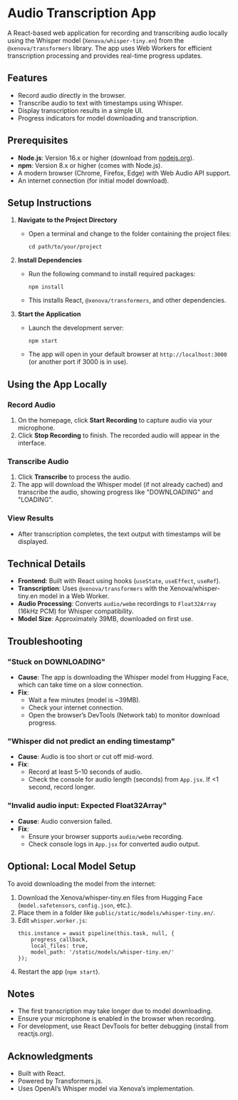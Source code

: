 # Audio Transcription App

A React-based web application for recording and transcribing audio locally using the Whisper model (`Xenova/whisper-tiny.en`) from the `@xenova/transformers` library. The app uses Web Workers for efficient transcription processing and provides real-time progress updates.

## Features
- Record audio directly in the browser.
- Transcribe audio to text with timestamps using Whisper.
- Display transcription results in a simple UI.
- Progress indicators for model downloading and transcription.

## Prerequisites
- **Node.js**: Version 16.x or higher (download from [nodejs.org](https://nodejs.org/)).
- **npm**: Version 8.x or higher (comes with Node.js).
- A modern browser (Chrome, Firefox, Edge) with Web Audio API support.
- An internet connection (for initial model download).

## Setup Instructions

1. **Navigate to the Project Directory**
   - Open a terminal and change to the folder containing the project files:
     ```
     cd path/to/your/project
     ```

2. **Install Dependencies**
   - Run the following command to install required packages:
     ```
     npm install
     ```
   - This installs React, `@xenova/transformers`, and other dependencies.

3. **Start the Application**
   - Launch the development server:
     ```
     npm start
     ```
   - The app will open in your default browser at `http://localhost:3000` (or another port if 3000 is in use).

## Using the App Locally

### Record Audio
1. On the homepage, click **Start Recording** to capture audio via your microphone.
2. Click **Stop Recording** to finish. The recorded audio will appear in the interface.

### Transcribe Audio
1. Click **Transcribe** to process the audio.
2. The app will download the Whisper model (if not already cached) and transcribe the audio, showing progress like "DOWNLOADING" and "LOADING".

### View Results
- After transcription completes, the text output with timestamps will be displayed.

## Technical Details
- **Frontend**: Built with React using hooks (`useState`, `useEffect`, `useRef`).
- **Transcription**: Uses `@xenova/transformers` with the Xenova/whisper-tiny.en model in a Web Worker.
- **Audio Processing**: Converts `audio/webm` recordings to `Float32Array` (16kHz PCM) for Whisper compatibility.
- **Model Size**: Approximately 39MB, downloaded on first use.

## Troubleshooting

### "Stuck on DOWNLOADING"
- **Cause**: The app is downloading the Whisper model from Hugging Face, which can take time on a slow connection.
- **Fix**:
  - Wait a few minutes (model is ~39MB).
  - Check your internet connection.
  - Open the browser’s DevTools (Network tab) to monitor download progress.

### "Whisper did not predict an ending timestamp"
- **Cause**: Audio is too short or cut off mid-word.
- **Fix**:
  - Record at least 5–10 seconds of audio.
  - Check the console for audio length (seconds) from `App.jsx`. If <1 second, record longer.

### "Invalid audio input: Expected Float32Array"
- **Cause**: Audio conversion failed.
- **Fix**:
  - Ensure your browser supports `audio/webm` recording.
  - Check console logs in `App.jsx` for converted audio output.

## Optional: Local Model Setup

To avoid downloading the model from the internet:

1. Download the Xenova/whisper-tiny.en files from Hugging Face (`model.safetensors`, `config.json`, etc.).
2. Place them in a folder like `public/static/models/whisper-tiny.en/`.
3. Edit `whisper.worker.js`:
    ```
    this.instance = await pipeline(this.task, null, {
        progress_callback,
        local_files: true,
        model_path: '/static/models/whisper-tiny.en/'
    });
    ```
4. Restart the app (`npm start`).

## Notes
- The first transcription may take longer due to model downloading.
- Ensure your microphone is enabled in the browser when recording.
- For development, use React DevTools for better debugging (install from reactjs.org).

## Acknowledgments
- Built with React.
- Powered by Transformers.js.
- Uses OpenAI’s Whisper model via Xenova’s implementation.
